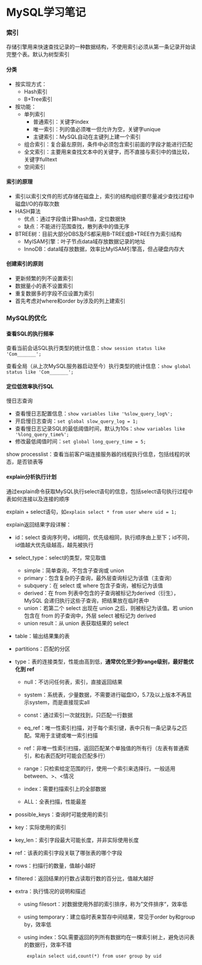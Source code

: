 # MySQL学习笔记

### 索引

存储引擎用来快速查找记录的一种数据结构，不使用索引必须从第一条记录开始读完整个表。默认为树型索引

#### 分类

- 按实现方式：
  - Hash索引
  - B+Tree索引
- 按功能：
  - 单列索引
    - 普通索引：关键字index
    - 唯一索引：列的值必须唯一但允许为空，关键字unique
    - 主键索引：MySQL自动在主键列上建一个索引
  - 组合索引：复合最左原则，条件中必须包含索引前面的字段才能进行匹配
  - 全文索引：主要用来查找文本中的关键字，而不直接与索引中的值比较，关键字fulltext
  - 空间索引

#### 索引的原理

- 索引以索引文件的形式存储在磁盘上，索引的结构组织要尽量减少查找过程中磁盘I/O的存取次数
- HASH算法
  - 优点：通过字段值计算hash值，定位数据快
  - 缺点：不能进行范围查找，散列表中的值无序
- BTREE树：目前大部分DBS及FS都采用B-TREE或B+TREE作为索引结构
  - MylSAM引擎：叶子节点data域存放数据记录的地址
  - InnoDB：data域存放数据，效率比MylSAM引擎高，但占硬盘内存大

#### 创建索引的原则

- 更新频繁的列不设置索引
- 数据量小的表不设置索引
- 重复数据多的字段不应设置为索引
- 首先考虑对where和order by涉及的列上建索引

### MySQL的优化

#### 查看SQL的执行频率

查看当前会话SQL执行类型的统计信息：```show session status like 'Com_______';  ```

查看全局（从上次MySQL服务器启动至今）执行类型的统计信息：```show global status like 'Com_______';  ```

#### 定位低效率执行SQL

慢日志查询

- 查看慢日志配置信息：```show variables like '%slow_query_log%';```
- 开启慢日志查询：```set global slow_query_log = 1;```
- 查看慢日志记录SQL的最低阈值时间，默认为10s：```show variables like '%long_query_time%';```
- 修改最低阈值时间：```set global long_query_time = 5;```

show processlist：查看当前客户端连接服务器的线程执行信息，包括线程的状态，是否锁表等

#### explain分析执行计划

通过explain命令获取MySQL执行select语句的信息，包括select语句执行过程中表如何连接以及连接的顺序  

explain + select语句，如```explain select * from user where uid = 1;  ```

explain返回结果字段详解：

- id：select 查询序列号。id相同，优先级相同，执行顺序由上至下；id不同，id值越大优先级越高，越先被执行

- select_type：select的类型，常见取值

  - simple：简单查询，不包含子查询或 union
  - primary：包含复杂的子查询，最外层查询标记为该值（主查询）
  - subquery：在 select 或 where 包含子查询，被标记为该值
  - derived：在 from 列表中包含的子查询被标记为derived（衍生），MySQL 会递归执行这些子查询，把结果放在临时表中
  - union：若第二个 select 出现在 union 之后，则被标记为该值。若 union 包含在 from 的子查询中，外层 select 被标记为 derived
  - union result：从 union 表获取结果的 select

- table：输出结果集的表

- partitions：匹配的分区

- type：表的连接类型，性能由高到低，**通常优化至少到range级别，最好能优化到 ref**

  - null：不访问任何表，索引，直接返回结果

  - system：系统表，少量数据，不需要进行磁盘IO，5.7及以上版本不再显示system，而是直接现实all
  - const：通过索引一次就找到，只匹配一行数据
  - eq_ref：唯一性索引扫描，对于每个索引键，表中只有一条记录与之匹配。常用于主键或唯一索引扫描
  - ref：非唯一性索引扫描，返回匹配某个单独值的所有行（左表有普通索引，和右表匹配时可能会匹配多行）
  - range：只检索给定范围的行，使用一个索引来选择行。一般适用between、>、<情况
  - index：需要扫描索引上的全部数据
  - ALL：全表扫描，性能最差

- possible_keys：查询时可能使用的索引

- key：实际使用的索引

- key_len：索引字段最大可能长度，并非实际使用长度

- ref：该表的索引字段关联了哪张表的哪个字段

- rows：扫描行的数量，值越小越好

- filtered：返回结果的行数占读取行数的百分比，值越大越好

- extra：执行情况的说明和描述

  - using filesort：对数据使用外部的索引排序，称为”文件排序“，效率低

  - using temporary：建立临时表来暂存中间结果，常见于order by和group by，效率低

  - using index：SQL需要返回的列所有数据均在一棵索引树上，避免访问表的数据行，效率不错

    ``` explain select uid,count(*) from user group by uid```



